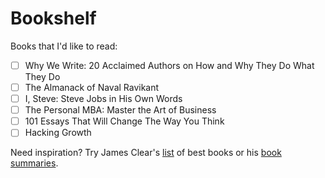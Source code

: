# Bookshelf

Books that I'd like to read:
- [ ] Why We Write: 20 Acclaimed Authors on How and Why They Do What They Do
- [ ] The Almanack of Naval Ravikant
- [ ] I, Steve: Steve Jobs in His Own Words
- [ ] The Personal MBA: Master the Art of Business
- [ ] 101 Essays That Will Change The Way You Think
- [ ] Hacking Growth

Need inspiration? Try James Clear's [list](https://jamesclear.com/best-books) of best books or his [book summaries](https://jamesclear.com/book-summaries).